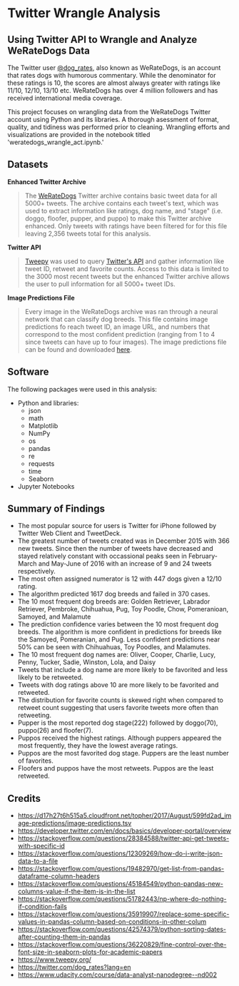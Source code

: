 # Twitter Wrangle Analysis

## Using Twitter API to Wrangle and Analyze WeRateDogs Data
The Twitter user [@dog_rates](https://twitter.com/dog_rates?lang=en), also known as WeRateDogs, is an account that rates dogs with humorous commentary. While the denominator for these ratings is 10, the scores are almost always greater with ratings like 11/10, 12/10, 13/10 etc. WeRateDogs has over 4 million followers and has received international media coverage.

This project focuses on wrangling data from the WeRateDogs Twitter account using Python and its libraries. A thorough asessment of format, quality, and tidiness was performed prior to cleaning. Wrangling efforts and visualizations are provided in the notebook titled 'weratedogs_wrangle_act.ipynb.'

## Datasets
**Enhanced Twitter Archive**

>The [WeRateDogs](https://twitter.com/dog_rates?lang=en) Twitter archive contains basic tweet data for all 5000+ tweets. The archive contains each tweet's text, which was used to extract information like ratings, dog name, and "stage" (i.e. doggo, floofer, pupper, and puppo) to make this Twitter archive enhanced. Only tweets with ratings have been filtered for for this file leaving 2,356 tweets total for this analysis.

**Twitter API**

>[Tweepy](https://www.tweepy.org/) was used to query [Twitter's API](https://developer.twitter.com/en/docs/basics/developer-portal/overview) and gather information like tweet ID, retweet and favorite counts. Access to this data is limited to the 3000 most recent tweets but the enhanced Twitter archive allows the user to pull information for all 5000+ tweet IDs. 

**Image Predictions File**

>Every image in the WeRateDogs archive was ran through a neural network that can classify dog breeds. This file contains  image predictions fo reach tweet ID, an image URL, and numbers that correspond to the most confident prediction (ranging from 1 to 4 since tweets can have up to four images). The image predictions file can be found and downloaded [here](https://d17h27t6h515a5.cloudfront.net/topher/2017/August/599fd2ad_image-predictions/image-predictions.tsv).

## Software
The following packages were used in this analysis:
* Python and libraries:
  * json
  * math
  * Matplotlib
  * NumPy
  * os
  * pandas
  * re
  * requests
  * time
  * Seaborn
* Jupyter Notebooks

## Summary of Findings
* The most popular source for users is Twitter for iPhone followed by Twitter Web Client and TweetDeck.
* The greatest number of tweets created was in December 2015 with 366 new tweets. Since then the number of tweets have decreased and stayed relatively constant with occassional peaks seen in February-March and May-June of 2016 with an increase of 9 and 24 tweets respectively.
* The most often assigned numerator is 12 with 447 dogs given a 12/10 rating.
* The algorithm predicted 1617 dog breeds and failed in 370 cases.
* The 10 most frequent dog breeds are: Golden Retriever, Labrador Retriever, Pembroke, Chihuahua, Pug, Toy Poodle, Chow, Pomeranioan, Samoyed, and Malamute
* The prediction confidence varies between the 10 most frequent dog breeds. The algorithm is more confident in predictions for breeds like the Samoyed, Pomeranian, and Pug. Less confident predictions near 50% can be seen with Chihuahuas, Toy Poodles, and Malamutes.
* The 10 most frequent dog names are: Oliver, Cooper, Charlie, Lucy, Penny, Tucker, Sadie, Winston, Lola, and Daisy
* Tweets that include a dog name are more likely to be favorited and less likely to be retweeted.
* Tweets with dog ratings above 10 are more likely to be favorited and retweeted.
* The distribution for favorite counts is skewed right when compared to retweet count suggesting that users favorite tweets more often than retweeting.
* Pupper is the most reported dog stage(222) followed by doggo(70), puppo(26) and floofer(7).
* Puppos received the highest ratings. Although puppers appeared the most frequently, they have the lowest average ratings.
* Puppos are the most favorited dog stage. Puppers are the least number of favorites.
* Floofers and puppos have the most retweets. Puppos are the least retweeted.

## Credits
* https://d17h27t6h515a5.cloudfront.net/topher/2017/August/599fd2ad_image-predictions/image-predictions.tsv
* https://developer.twitter.com/en/docs/basics/developer-portal/overview
* https://stackoverflow.com/questions/28384588/twitter-api-get-tweets-with-specific-id
* https://stackoverflow.com/questions/12309269/how-do-i-write-json-data-to-a-file
* https://stackoverflow.com/questions/19482970/get-list-from-pandas-dataframe-column-headers
* https://stackoverflow.com/questions/45184549/python-pandas-new-columns-value-if-the-item-is-in-the-list
* https://stackoverflow.com/questions/51782443/np-where-do-nothing-if-condition-fails
* https://stackoverflow.com/questions/35919907/replace-some-specific-values-in-pandas-column-based-on-conditions-in-other-colum
* https://stackoverflow.com/questions/42574379/python-sorting-dates-after-counting-them-in-pandas
* https://stackoverflow.com/questions/36220829/fine-control-over-the-font-size-in-seaborn-plots-for-academic-papers
* https://www.tweepy.org/
* https://twitter.com/dog_rates?lang=en
* https://www.udacity.com/course/data-analyst-nanodegree--nd002
